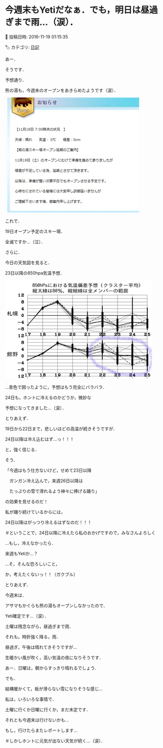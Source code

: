 # 今週末もYetiだなぁ．でも，明日は昼過ぎまで雨…（涙）．

📅 投稿日時: 2016-11-19 01:15:35

🏷️ カテゴリ: [日記](cc4b5682fb7b8b144980957a978653fb0.md)

あー．


そうです．


予想通り．


熊の湯も，今週末のオープンをあきらめたようです（涙）．







![8128081289318e7532b6663853b0a4d0.jpg](images/8128081289318e7532b6663853b0a4d0.jpg)




これで．


19日オープン予定のスキー場．


全滅ですか…（泣）．





さらに．


今日の天気図を見ると．


23日以降の850hpa気温予想．




![587d023b641d08756d1fa695a15eef8b.jpg](images/587d023b641d08756d1fa695a15eef8b.jpg)




…青色で囲ったように，予想はもう完全にバラバラ．


24日も，ホントに冷えるのかどうか，微妙な


予想になってきました…（涙）．


とりあえず．


19日から22日まで，悲しいほどの高温が続きそうですが．


24日以降は冷え込むはず…っ！！！


と，強く信じる．


そう．


「今週はもう仕方ないけど，せめて23日以降


　ガンガン冷え込んで，来週26日以降は


　たっぷりの雪で滑れるよう神々に捧げる踊り」


の効果を見せるのだ！


私が踊り続けているからには，


24日以降はがっつり冷えるはずなのだ！！！


＃ということで，24日以降に冷えたら私のおかげですので，みなさんよろしく





…もし，冷えなかったら．


来週もYetiか…？


…そ，そんな恐ろしいこと，


か，考えたくないっ！！（ガクブル）





とりあえず．


今週末は．


アサマもかぐらも熊の湯もオープンしなかったので．


Yeti確定です…（涙）．





土曜は残念ながら，昼過ぎまで雨．


それも，時折強く降る，雨．


昼過ぎ，午後は晴れてきそうですが…


生暖かい風が吹く，高い気温の夜になりそうです．





あー．日曜は，朝からすっきり晴れるでしょう．


でも．


結構暖かくて，板が滑らない雪になりそうな感じ…





私は，いろいろな事情で．


土曜に行くか日曜に行くか，まだ未定です．


それとも今週末は行けないかも…





もし，行けたらまたレポートします…





＃しかしホントに元気が出ない天気が続く…（涙）．
